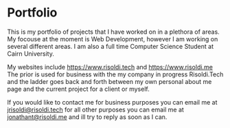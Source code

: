 # Portfolio

This is my portfolio of projects that I have worked on in a plethora of areas. My focouse at the moment is Web Development, however I am working on several different areas. I am also a full time Computer Science Student at Cairn University.

My websites include https://www.risoldi.tech and https://www.risoldi.me The prior is used for business with the my company in progress Risoldi.Tech and the ladder goes back and forth between my own personal about me page and the current project for a client or myself.

If you would like to contact me for business purposes you can email me at jrisoldi@risoldi.tech for all other purposes you can email me at jonathant@risoldi.me and ill try to reply as soon as I can.
